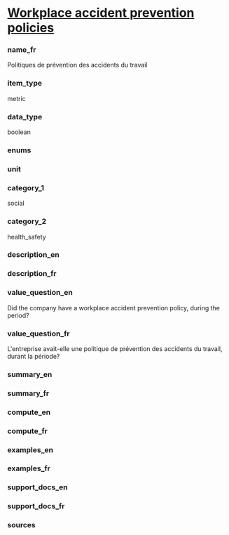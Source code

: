 
# [Workplace accident prevention policies](#accident_prevention_policy_bool)

### name_fr

Politiques de prévention des accidents du travail

### item_type

metric

### data_type

boolean

### enums



### unit



### category_1

social

### category_2

health_safety

### description_en



### description_fr



### value_question_en


Did the company have a workplace accident prevention policy, during the period?

### value_question_fr


L'entreprise avait-elle une politique de prévention des accidents du travail, durant la période?

### summary_en



### summary_fr



### compute_en



### compute_fr



### examples_en



### examples_fr



### support_docs_en



### support_docs_fr



### sources


            